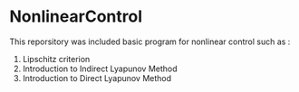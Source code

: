 # NonlinearControl
This reporsitory was included basic program for nonlinear control such as :
1. Lipschitz criterion 
2. Introduction to Indirect Lyapunov Method 
3. Introduction to Direct Lyapunov Method 
